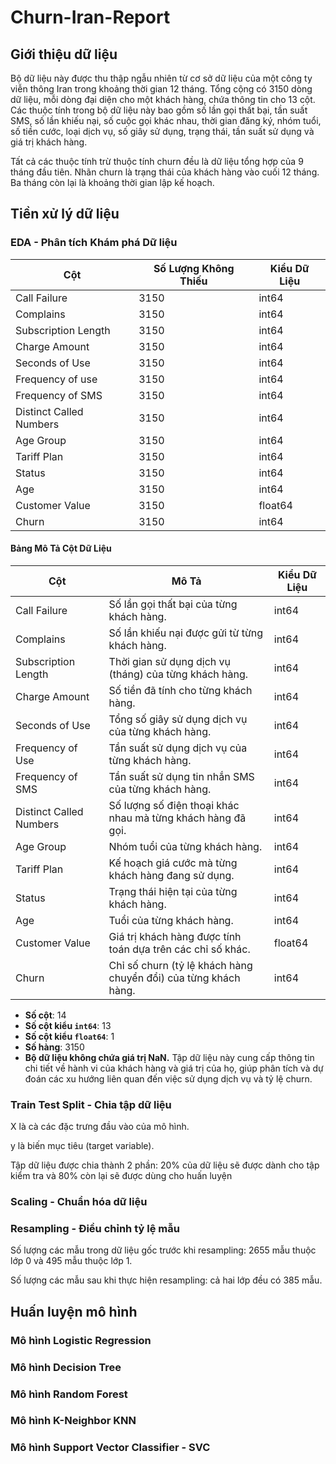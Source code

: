 # Churn-Iran-Report
## Giới thiệu dữ liệu
Bộ dữ liệu này được thu thập ngẫu nhiên từ cơ sở dữ liệu của một công ty viễn thông Iran trong khoảng thời gian 12 tháng. Tổng cộng có 3150 dòng dữ liệu, mỗi dòng đại diện cho một khách hàng, chứa thông tin cho 13 cột. Các thuộc tính trong bộ dữ liệu này bao gồm số lần gọi thất bại, tần suất SMS, số lần khiếu nại, số cuộc gọi khác nhau, thời gian đăng ký, nhóm tuổi, số tiền cước, loại dịch vụ, số giây sử dụng, trạng thái, tần suất sử dụng và giá trị khách hàng.

Tất cả các thuộc tính trừ thuộc tính churn đều là dữ liệu tổng hợp của 9 tháng đầu tiên. Nhãn churn là trạng thái của khách hàng vào cuối 12 tháng. Ba tháng còn lại là khoảng thời gian lập kế hoạch.
## Tiền xử lý dữ liệu
### EDA - Phân tích Khám phá Dữ liệu

| Cột                       | Số Lượng Không Thiếu | Kiểu Dữ Liệu |
|---------------------------|-----------------------|--------------|
| Call Failure              | 3150                  | int64        |
| Complains                 | 3150                  | int64        |
| Subscription Length       | 3150                  | int64        |
| Charge Amount             | 3150                  | int64        |
| Seconds of Use            | 3150                  | int64        |
| Frequency of use          | 3150                  | int64        |
| Frequency of SMS          | 3150                  | int64        |
| Distinct Called Numbers   | 3150                  | int64        |
| Age Group                 | 3150                  | int64        |
| Tariff Plan               | 3150                  | int64        |
| Status                    | 3150                  | int64        |
| Age                       | 3150                  | int64        |
| Customer Value            | 3150                  | float64      |
| Churn                     | 3150                  | int64        |

#### Bảng Mô Tả Cột Dữ Liệu

| Cột                      | Mô Tả                                                                                         | Kiểu Dữ Liệu |
|--------------------------|-----------------------------------------------------------------------------------------------|--------------|
| Call Failure             | Số lần gọi thất bại của từng khách hàng.                                                     | int64        |
| Complains                | Số lần khiếu nại được gửi từ từng khách hàng.                                                | int64        |
| Subscription Length      | Thời gian sử dụng dịch vụ (tháng) của từng khách hàng.                                        | int64        |
| Charge Amount            | Số tiền đã tính cho từng khách hàng.                                                           | int64        |
| Seconds of Use           | Tổng số giây sử dụng dịch vụ của từng khách hàng.                                             | int64        |
| Frequency of Use         | Tần suất sử dụng dịch vụ của từng khách hàng.                                                  | int64        |
| Frequency of SMS         | Tần suất sử dụng tin nhắn SMS của từng khách hàng.                                             | int64        |
| Distinct Called Numbers  | Số lượng số điện thoại khác nhau mà từng khách hàng đã gọi.                                   | int64        |
| Age Group                | Nhóm tuổi của từng khách hàng.                                                                 | int64        |
| Tariff Plan              | Kế hoạch giá cước mà từng khách hàng đang sử dụng.                                              | int64        |
| Status                   | Trạng thái hiện tại của từng khách hàng.                                                       | int64        |
| Age                      | Tuổi của từng khách hàng.                                                                      | int64        |
| Customer Value           | Giá trị khách hàng được tính toán dựa trên các chỉ số khác.                                    | float64      |
| Churn                    | Chỉ số churn (tỷ lệ khách hàng chuyển đổi) của từng khách hàng.                              | int64        |

- **Số cột**: 14
- **Số cột kiểu `int64`**: 13
- **Số cột kiểu `float64`**: 1
- **Số hàng**: 3150
- **Bộ dữ liệu không chứa giá trị NaN.**
Tập dữ liệu này cung cấp thông tin chi tiết về hành vi của khách hàng và giá trị của họ, giúp phân tích và dự đoán các xu hướng liên quan đến việc sử dụng dịch vụ và tỷ lệ churn.
### Train Test Split - Chia tập dữ liệu
X là cà các đặc trưng đầu vào của mô hình.

y là biến mục tiêu (target variable).

Tập dữ liệu được chia thành 2 phần:  20% của dữ liệu sẽ được dành cho tập kiểm tra và 80% còn lại sẽ được dùng cho huấn luyện

### Scaling - Chuẩn hóa dữ liệu

### Resampling - Điều chỉnh tỷ lệ mẫu
Số lượng các mẫu trong dữ liệu gốc trước khi resampling: 2655 mẫu thuộc lớp 0 và 495 mẫu thuộc lớp 1.

Số lượng các mẫu sau khi thực hiện resampling:  cả hai lớp đều có 385 mẫu.
## Huấn luyện mô hình
### Mô hình Logistic Regression

### Mô hình Decision Tree

### Mô hình Random Forest

### Mô hình K-Neighbor KNN

### Mô hình Support Vector Classifier - SVC 
### 
